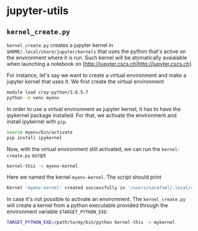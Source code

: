 # jupyter-utils

## `kernel_create.py`

`kernel_create.py` creates a jupyter kernel in `$HOME/.local/share/jupyter/kernels` that uses the python that's active on the environment where it is run. Such kernel will be atomatically avaialable when launching a notebook on [http://jupyter.cscs.ch|http://jupyter.cscs.ch]

For instance, let's say we want to create a virtual environment and make a jupyter kernel that uses it. We first create the virtual environment
```bash
module load cray-python/3.6.5.7
python -m venv myenv
```
In order to use a virtual environment as jupyter kernel, it has to have the ipykernel package installed. For that, we activate the environment and install ipykernel with `pip`.
```bash
source myenv/bin/activate
pip install ipykernel
```
Now, with the virtual environment still activated, we can run the `kernel-create.py` script
```bash
kernel-this -n myenv-kernel
```
Here we named the kernel `myenv-kernel`. The script should print
```bash
Kernel 'myenv-kernel' created successfully in '/users/sarafael/.local/share/jupyter/kernels/myenv-kernel'
```
In case it's not possible to activate an environment. The `kernel_create.py` will create a kernel from a python executable provided through the environment variable `$TARGET_PYTHON_EXE`:
```bash
TARGET_PYTHON_EXE=/path/to/my/bin/python kernel-this -n mykernel
```

